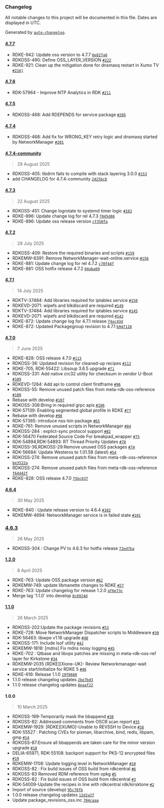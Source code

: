 ### Changelog

All notable changes to this project will be documented in this file. Dates are displayed in UTC.

Generated by [`auto-changelog`](https://github.com/CookPete/auto-changelog).

#### [4.7.7](https://github.com/rdkcentral/meta-rdk-oss-reference/compare/4.7.6...4.7.7)

- RDKE-942: Update oss version to 4.7.7 [`6e827a6`](https://github.com/rdkcentral/meta-rdk-oss-reference/commit/6e827a616b0f872e98cb698d8adede8635cd3c8b)
- RDKOSS-490: Define OSS_LAYER_VERSION [`#222`](https://github.com/rdkcentral/meta-rdk-oss-reference/pull/222)
- RDKE-921: Clean up the mitigation done for dnsmasq restart in Xumo TV [`#216)`](https://github.com/rdkcentral/meta-rdk-oss-reference/pull/216)

#### [4.7.6](https://github.com/rdkcentral/meta-rdk-oss-reference/compare/4.7.5...4.7.6)

- RDK-57964 - Improve NTP Analytics in RDK [`#211`](https://github.com/rdkcentral/meta-rdk-oss-reference/pull/211)

#### [4.7.5](https://github.com/rdkcentral/meta-rdk-oss-reference/compare/4.7.4...4.7.5)

- RDKOSS-468: Add RDEPENDS for service package [`#205`](https://github.com/rdkcentral/meta-rdk-oss-reference/pull/205)

#### [4.7.4](https://github.com/rdkcentral/meta-rdk-oss-reference/compare/4.7.3...4.7.4)

- RDKOSS-468: Add fix for WRONG_KEY retry logic and dnsmasq started by NetworkManager [`#201`](https://github.com/rdkcentral/meta-rdk-oss-reference/pull/201)


#### [4.7.4-community](https://github.com/rdkcentral/meta-rdk-oss-reference/compare/4.7.3...4.7.4-community)

> 29 August 2025

- RDKOSS-405: libdrm fails to compile with stack layering 3.0.0 [`#153`](https://github.com/rdkcentral/meta-rdk-oss-reference/pull/153)
- add CHANGELOG for 4.7.4-community [`2425bcb`](https://github.com/rdkcentral/meta-rdk-oss-reference/commit/2425bcbfddf0a87ccbf6b7143e118cebca5d06ae)

#### [4.7.3](https://github.com/rdkcentral/meta-rdk-oss-reference/compare/4.7.2...4.7.3)

> 22 August 2025

- RDKOSS-451: Change logrotate to systemd timer logic [`#182`](https://github.com/rdkcentral/meta-rdk-oss-reference/pull/182)
- RDKE-896: Update change log for rel 4.7.3 [`f045d86`](https://github.com/rdkcentral/meta-rdk-oss-reference/commit/f045d86a08a7f29078a3ac3a9d4012b5326deb38)
- RDKE-896: Update oss release version [`cf350fa`](https://github.com/rdkcentral/meta-rdk-oss-reference/commit/cf350fae779596e4df1fee428339204b78065e07)

#### [4.7.2](https://github.com/rdkcentral/meta-rdk-oss-reference/compare/4.7.1...4.7.2)

> 29 July 2025

- RDKOSS-409: Restore the required binaries and scripts [`#159`](https://github.com/rdkcentral/meta-rdk-oss-reference/pull/159)
- RDKEMW-6391: Remove NetworkManager-wait-online.service [`#156`](https://github.com/rdkcentral/meta-rdk-oss-reference/pull/156)
- RDKE-881: Update change log for rel 4.7.2 [`c70f44f`](https://github.com/rdkcentral/meta-rdk-oss-reference/commit/c70f44fcc81a11b956297e38bdebfb74b323ce93)
- RDKE-881: OSS hotfix release 4.7.2 [`04aba69`](https://github.com/rdkcentral/meta-rdk-oss-reference/commit/04aba69ac4f1de567e67a1179e8f309b8f09cb69)

#### [4.7.1](https://github.com/rdkcentral/meta-rdk-oss-reference/compare/4.7.0...4.7.1)

> 14 July 2025

- RDKTV-37484: Add libraries required for iptables service [`#150`](https://github.com/rdkcentral/meta-rdk-oss-reference/pull/150)
- RDKEVD-2071: wipefs and blkdiscard are required [`#149`](https://github.com/rdkcentral/meta-rdk-oss-reference/pull/149)
- RDKTV-37484: Add libraries required for iptables service [`#145`](https://github.com/rdkcentral/meta-rdk-oss-reference/pull/145)
- RDKEVD-2071: wipefs and blkdiscard are required [`#142`](https://github.com/rdkcentral/meta-rdk-oss-reference/pull/142)
- RDKE-872: Update change log for 4.7.1 release [`74ac43d`](https://github.com/rdkcentral/meta-rdk-oss-reference/commit/74ac43dcdb13dba02f5b5d85ec03e60388514081)
- RDKE-872: Updated Packagegroup revision to 4.7.1 [`b947128`](https://github.com/rdkcentral/meta-rdk-oss-reference/commit/b947128f204e5b2e1e34c9e45c4897d415521841)

#### [4.7.0](https://github.com/rdkcentral/meta-rdk-oss-reference/compare/4.6.4...4.7.0)

> 7 June 2025

- RDKE-828:  OSS release 4.7.0 [`#113`](https://github.com/rdkcentral/meta-rdk-oss-reference/pull/113)
- RDKOSS-36: Updated revision for cleaned-up recipes [`#112`](https://github.com/rdkcentral/meta-rdk-oss-reference/pull/112)
- RDKE-705, RDK-55422: Libsoup 3.6.5 upgrade [`#71`](https://github.com/rdkcentral/meta-rdk-oss-reference/pull/71)
- RDKOSS-331: Add native crc32 utility for checksum in vendor U-Boot [`#109`](https://github.com/rdkcentral/meta-rdk-oss-reference/pull/109)
- RDKEVD-1264: Add api to control client firstframe [`#96`](https://github.com/rdkcentral/meta-rdk-oss-reference/pull/96)
- RDKOSS-55: Remove unused patch files from meta-rdk-oss-reference [`#100`](https://github.com/rdkcentral/meta-rdk-oss-reference/pull/100)
- Rebase with develop [`#107`](https://github.com/rdkcentral/meta-rdk-oss-reference/pull/107)
- RDKOSS-306:Bring in required grpc apis [`#106`](https://github.com/rdkcentral/meta-rdk-oss-reference/pull/106)
- RDK-57139:  Enabling segmented global profile in RDKE [`#77`](https://github.com/rdkcentral/meta-rdk-oss-reference/pull/77)
- Rebase with develop [`#98`](https://github.com/rdkcentral/meta-rdk-oss-reference/pull/98)
- RDK-57365: introduce nss-bin package [`#65`](https://github.com/rdkcentral/meta-rdk-oss-reference/pull/65)
- RDKE-761: Remove unused scripts in NetworkManager [`#84`](https://github.com/rdkcentral/meta-rdk-oss-reference/pull/84)
- RDKOSS-284 : explict-sync protocol support [`#82`](https://github.com/rdkcentral/meta-rdk-oss-reference/pull/82)
- RDK-56470 Federated Source Code For breakpad_wrapper [`#75`](https://github.com/rdkcentral/meta-rdk-oss-reference/pull/75)
- RDK-54894,RDK-54893: RT Thread Priority Updates [`#70`](https://github.com/rdkcentral/meta-rdk-oss-reference/pull/70)
- RDKOSS-36,RDKOSS-29:Remove unused OSS packages [`#74`](https://github.com/rdkcentral/meta-rdk-oss-reference/pull/74)
- RDK-56684: Update Westeros to 1.01.58 (latest) [`#54`](https://github.com/rdkcentral/meta-rdk-oss-reference/pull/54)
- RDKOSS-274: Remove unused patch files from meta-rdk-oss-reference [`be3522a`](https://github.com/rdkcentral/meta-rdk-oss-reference/commit/be3522a84311aa07484e5f76791f21f4578e2e2a)
- RDKOSS-274: Remove unused patch files from meta-rdk-oss-reference [`f64d42f`](https://github.com/rdkcentral/meta-rdk-oss-reference/commit/f64d42feb91bc3e8c4ae2d83e3f97b995402f9c3)
- RDKE-828: OSS release 4.7.0 [`75bc637`](https://github.com/rdkcentral/meta-rdk-oss-reference/commit/75bc637ee60c36e0c193a910345ee8c2565a8efa)

#### [4.6.4](https://github.com/rdkcentral/meta-rdk-oss-reference/compare/4.6.3...4.6.4)

> 30 May 2025

- RDKE-840 : Update release version to 4.6.4 [`#102`](https://github.com/rdkcentral/meta-rdk-oss-reference/pull/102)
- RDKEMW-4694: NetworkManager service is in failed state [`#101`](https://github.com/rdkcentral/meta-rdk-oss-reference/pull/101)

### [4.6.3](https://github.com/rdkcentral/meta-rdk-oss-reference/compare/1.2.0...4.6.3)

> 26 May 2025

- RDKOSS-304 : Change PV to 4.6.3 for hotfix release [`72ed7ba`](https://github.com/rdkcentral/meta-rdk-oss-reference/commit/72ed7baa8a464cefd72e5f00df0b127bf6ef5c85)

#### [1.2.0](https://github.com/rdkcentral/meta-rdk-oss-reference/compare/1.1.0...1.2.0)

> 8 April 2025

- RDKE-763: Update OSS package version [`#62`](https://github.com/rdkcentral/meta-rdk-oss-reference/pull/62)
- RDKEMW-749: update libmanette changes to RDKE [`#27`](https://github.com/rdkcentral/meta-rdk-oss-reference/pull/27)
- RDKE-763: Update changelog for release 1.2.0 [`af6e73c`](https://github.com/rdkcentral/meta-rdk-oss-reference/commit/af6e73c44631d429655d2c7d57c8613b033a9465)
- Merge tag '1.1.0' into develop [`8c6924d`](https://github.com/rdkcentral/meta-rdk-oss-reference/commit/8c6924df9d8ab65b229f64286246a3af83ce43a0)

#### [1.1.0](https://github.com/rdkcentral/meta-rdk-oss-reference/compare/1.0.0...1.1.0)

> 26 March 2025

- RDKOSS-202:Update the package revisions [`#53`](https://github.com/rdkcentral/meta-rdk-oss-reference/pull/53)
- RDKE-728: Move NetworkManager Dispatcher scripts to Middleware [`#30`](https://github.com/rdkcentral/meta-rdk-oss-reference/pull/30)
- RDK-56463: libwpe v1.16 upgrade [`#48`](https://github.com/rdkcentral/meta-rdk-oss-reference/pull/48)
- RDKOSS-171: Include lsof utility [`#42`](https://github.com/rdkcentral/meta-rdk-oss-reference/pull/42)
- RDKEMW-1818: [mdns] Fix mdns noisy logging [`#45`](https://github.com/rdkcentral/meta-rdk-oss-reference/pull/45)
- RDKE-702 : Qtbase and libvpx patches are missing in meta-rdk-oss-ref layer for Kirkstone [`#34`](https://github.com/rdkcentral/meta-rdk-oss-reference/pull/34)
- RDKEMW-2035 [RDKE][Xione-UK]- Review Networkmanager-wait service start/initialize for RDKE 5  [`#46`](https://github.com/rdkcentral/meta-rdk-oss-reference/pull/46)
- RDKE-616: Release 1.1.0 [`19f0660`](https://github.com/rdkcentral/meta-rdk-oss-reference/commit/19f066071d1374cd017e6530a3e89df5fe51ffdd)
- 1.1.0 release changelog updates [`2be7bd3`](https://github.com/rdkcentral/meta-rdk-oss-reference/commit/2be7bd32ec015e9432030edc6b9cebafb2934ce3)
- 1.1.0 release changelog updates [`8eaaf22`](https://github.com/rdkcentral/meta-rdk-oss-reference/commit/8eaaf22c0f02cb3c6aa49da7f81fda517449bb96)

#### 1.0.0

> 10 March 2025

- RDKOSS-169-Temporarily mask the bbappend [`#38`](https://github.com/rdkcentral/meta-rdk-oss-reference/pull/38)
- RDKOSS-82: Addressed comments from OSCR scan report [`#35`](https://github.com/rdkcentral/meta-rdk-oss-reference/pull/35)
- RDKEMW-1929: [RDKE][XUMO]-Unable to REVSSH to Device [`#16`](https://github.com/rdkcentral/meta-rdk-oss-reference/pull/16)
- RDK-55527 : Patching CVEs for pixman, libarchive, bind, redis, libpam, gmp [`#14`](https://github.com/rdkcentral/meta-rdk-oss-reference/pull/14)
- RDKOSS-87:Ensure all bbappends are taken care for the minor version upgrade [`#18`](https://github.com/rdkcentral/meta-rdk-oss-reference/pull/18)
- DELIA-65971, RDK-55108: backport support for PKS-12 encrypted files [`#19`](https://github.com/rdkcentral/meta-rdk-oss-reference/pull/19)
- RDKEMW-1708: Update logging level in NetworkManager [`#10`](https://github.com/rdkcentral/meta-rdk-oss-reference/pull/10)
- RDKOSS-82 : Fix build issues of OSS build from rdkcentral [`#6`](https://github.com/rdkcentral/meta-rdk-oss-reference/pull/6)
- RDKOSS-83 Removed RDM reference from opkg [`#5`](https://github.com/rdkcentral/meta-rdk-oss-reference/pull/5)
- RDKOSS-82 : Fix build issues of OSS build from rdkcentral [`#3`](https://github.com/rdkcentral/meta-rdk-oss-reference/pull/3)
- RDK-54009-Update the recipes in line with rdkcentral rdk/kirsktone [`#2`](https://github.com/rdkcentral/meta-rdk-oss-reference/pull/2)
- Import of source (develop) [`95c78fb`](https://github.com/rdkcentral/meta-rdk-oss-reference/commit/95c78fb87775327cc606a467e0df8df9c46eac2e)
- 1.0.0 release changelog updates [`12d2a2f`](https://github.com/rdkcentral/meta-rdk-oss-reference/commit/12d2a2fbc308055700b1405afa4c9c7212e5d07a)
- Update package_revisions_oss.inc [`704caaa`](https://github.com/rdkcentral/meta-rdk-oss-reference/commit/704caaabfa4c96ec4a51d7dc91d818f0f0f70a60)
